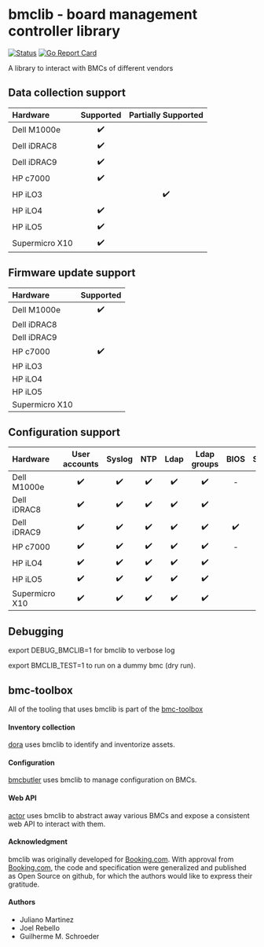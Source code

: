 # bmclib - board management controller library

[![Status](https://api.travis-ci.org/bmc-toolbox/bmclib.svg?branch=master)](https://travis-ci.org/bmc-toolbox/bmclib)
[![Go Report Card](https://goreportcard.com/badge/github.com/bmc-toolbox/bmclib)](https://goreportcard.com/report/github.com/bmc-toolbox/bmclib)

A library to interact with BMCs of different vendors

## Data collection support

Hardware      | Supported | Partially Supported  |
:-----------  | :-------: | :------------------: |
Dell M1000e   | :heavy_check_mark: | |
Dell iDRAC8   | :heavy_check_mark: | |
Dell iDRAC9   | :heavy_check_mark: | |
HP c7000      | :heavy_check_mark: | |
HP iLO3       | | :heavy_check_mark: |
HP iLO4       | :heavy_check_mark: | |
HP iLO5       | :heavy_check_mark: | |
Supermicro X10 | :heavy_check_mark: | |

## Firmware update support

Hardware      | Supported |
:-----------  | :-------: |
Dell M1000e   | :heavy_check_mark: |
Dell iDRAC8   | |
Dell iDRAC9   | |
HP c7000      | :heavy_check_mark: |
HP iLO3       | |
HP iLO4       | |
HP iLO5       | |
Supermicro X10 | |

## Configuration support

Hardware      | User accounts | Syslog  |  NTP  | Ldap  | Ldap groups  | BIOS  | SSL  |
:-----------  | :-----------: | :-----: | :---: | :---: | :----------: | :--: | :---: |
Dell M1000e   | :heavy_check_mark: | :heavy_check_mark: | :heavy_check_mark: | :heavy_check_mark: | :heavy_check_mark: | - | |
Dell iDRAC8   | :heavy_check_mark: | :heavy_check_mark: | :heavy_check_mark: | :heavy_check_mark: | :heavy_check_mark: | | |
Dell iDRAC9   | :heavy_check_mark: | :heavy_check_mark: | :heavy_check_mark: | :heavy_check_mark: | :heavy_check_mark: | :heavy_check_mark: | |
HP c7000      | :heavy_check_mark: | :heavy_check_mark: | :heavy_check_mark: | :heavy_check_mark: | :heavy_check_mark: | - | |
HP iLO4       | :heavy_check_mark: | :heavy_check_mark: | :heavy_check_mark: | :heavy_check_mark: | :heavy_check_mark: | | |
HP iLO5       | :heavy_check_mark: | :heavy_check_mark: | :heavy_check_mark: | :heavy_check_mark: | :heavy_check_mark: | | |
Supermicro X10 | :heavy_check_mark: | :heavy_check_mark: | :heavy_check_mark: | :heavy_check_mark: | :heavy_check_mark: | | |


## Debugging

export DEBUG_BMCLIB=1 for bmclib to verbose log

export BMCLIB_TEST=1 to run on a dummy bmc (dry run).

## bmc-toolbox

All of the tooling that uses bmclib is part of the [bmc-toolbox](https://github.com/bmc-toolbox)


#### Inventory collection

[dora](https://github.com/bmc-toolbox/dora) uses bmclib to identify and inventorize assets.

#### Configuration

[bmcbutler](https://github.com/bmc-toolbox/bmcbutler) uses bmclib to manage configuration on BMCs.

#### Web API

[actor](https://github.com/bmc-toolbox/actor) uses bmclib to abstract away various BMCs and expose a consistent web API to interact with them.


#### Acknowledgment

bmclib was originally developed for [Booking.com](http://www.booking.com).
With approval from [Booking.com](http://www.booking.com), the code and
specification were generalized and published as Open Source on github, for
which the authors would like to express their gratitude.

#### Authors
- Juliano Martinez
- Joel Rebello 
- Guilherme M. Schroeder
